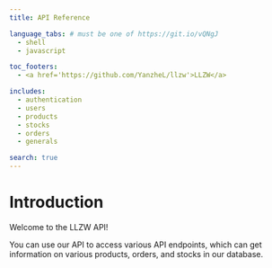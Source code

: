 ```yaml
---
title: API Reference

language_tabs: # must be one of https://git.io/vQNgJ
  - shell
  - javascript

toc_footers:
  - <a href='https://github.com/YanzheL/llzw'>LLZW</a>

includes:
  - authentication
  - users
  - products
  - stocks
  - orders
  - generals

search: true
---
```


# Introduction

Welcome to the LLZW API! 

You can use our API to access various API endpoints, which can get information on various products, orders, and stocks in our database.





